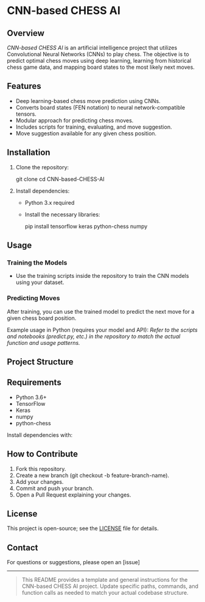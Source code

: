 # CNN-based CHESS AI

## Overview

*CNN-based CHESS AI* is an artificial intelligence project that utilizes Convolutional Neural Networks (CNNs) to play chess. The objective is to predict optimal chess moves using deep learning, learning from historical chess game data, and mapping board states to the most likely next moves.

## Features

- Deep learning-based chess move prediction using CNNs.
- Converts board states (FEN notation) to neural network-compatible tensors.
- Modular approach for predicting chess moves.
- Includes scripts for training, evaluating, and move suggestion.
- Move suggestion available for any given chess position.

## Installation

1. Clone the repository:
    
    git clone 
    cd CNN-based-CHESS-AI
    

2. Install dependencies:
    - Python 3.x required
    - Install the necessary libraries:
        
        pip install tensorflow keras python-chess numpy
        

## Usage

### Training the Models

- Use the training scripts inside the repository to train the CNN models using your dataset.

### Predicting Moves

After training, you can use the trained model to predict the next move for a given chess board position.

Example usage in Python (requires your model and API):
_Refer to the scripts and notebooks (predict.py, etc.) in the repository to match the actual function and usage patterns._

## Project Structure
## Requirements

- Python 3.6+
- TensorFlow
- Keras
- numpy
- python-chess

Install dependencies with:
## How to Contribute

1. Fork this repository.
2. Create a new branch (git checkout -b feature-branch-name).
3. Add your changes.
4. Commit and push your branch.
5. Open a Pull Request explaining your changes.

## License

This project is open-source; see the [LICENSE](LICENSE) file for details.

## Contact

For questions or suggestions, please open an [issue]

---

> This README provides a template and general instructions for the CNN-based CHESS AI project. Update specific paths, commands, and function calls as needed to match your actual codebase structure.

